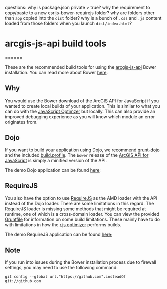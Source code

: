 questions:
why is package.json private > true?
why the requirement to copy/paste to a new esrijs-bower-requirejs folder?
why are folders other than `app` copied into the `dist` folder?
why is a bunch of `.css` and `.js` content loaded from those folders when you launch `dist/index.html`?

# arcgis-js-api build tools
======

These are the recommended build tools for using the [arcgis-js-api](https://github.com/esri/arcgis-js-api) Bower installation.
You can read more about Bower [here](http://bower.io/).

## Why
You would use the Bower download of the ArcGIS API for JavaScript if you wanted to create local builds of your application.
This is similar to what you can do with the [JavaScript Optimzer](https://jso.arcgis.com/) but locally.
This can also provide an improved debugging experience as you will know which module an error originates from.

## Dojo
If you want to build your application using Dojo, we recommend [grunt-dojo](https://github.com/phated/grunt-dojo) and the included [build.profile](dojo/build.profile.js).
The `bower` release of the [ArcGIS API for JavaScript](https://developers.arcgis.com/javascript/) is simply a minified version of the API.

The demo Dojo application can be found [here](dojo);

## RequireJS
You also have the option to use [RequireJS](http://requirejs.org/) as the AMD loader with the API instead of the Dojo loader.
There are some limitations in this regard.
The RequireJS loader is missing some methods that might be required at runtime, one of which is a cross-domain loader.
You can view the provided [Gruntfile](requirejs/Gruntfile.js) for information on some build limitations.
These mainly have to do with limitations in how the [r.js optimizer](https://github.com/jrburke/r.js) performs builds.

The demo RequireJS application can be found [here](requirejs);

## Note
If you run into issues during the Bower installation process due to firewall settings, you may need to use the following command:

`git config --global url."https://github.com".insteadOf git://github.com`
